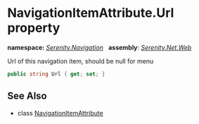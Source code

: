 # NavigationItemAttribute.Url property
**namespace:** *[Serenity.Navigation](../../README.md#serenity.navigation-namespace)*   **assembly**: *[Serenity.Net.Web](../../README.md)*

Url of this navigation item, should be null for menu

```csharp
public string Url { get; set; }
```

## See Also

* class [NavigationItemAttribute](../NavigationItemAttribute.md)
